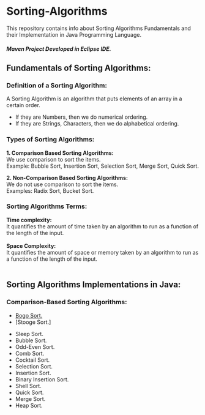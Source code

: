 # Sorting-Algorithms
This repository contains info about Sorting Algorithms Fundamentals and their Implementation in Java Programming Language.
<h5>Maven Project Developed in Eclipse IDE.</h5>

## Fundamentals of Sorting Algorithms:
### Definition of a Sorting Algorithm:
A Sorting Algorithm is an algorithm that puts elements of an array in a certain order.
<ul>
    <li>If they are Numbers, then we do numerical ordering.</li>
    <li>If they are Strings, Characters, then we do alphabetical ordering.</li>
</ul>

### Types of Sorting Algorithms:
<b> 1. Comparison Based Sorting Algorithms:</b><br/> 
We use comparison to sort the items.<br/>
Example: Bubble Sort, Insertion Sort, Selection Sort, Merge Sort, Quick Sort.<br/>
    
<b> 2. Non-Comparison Based Sorting Algorithms:</b><br/> 
We do not use comparison to sort the items.<br/>
Examples: Radix Sort, Bucket Sort.<br/>

### Sorting Algorithms Terms:
<b>Time complexity:</b><br/>
It quantifies the amount of time taken by an algorithm to run as a function of the length of the input.<br/><br/>
<b>Space Complexity:</b><br/>
It quantifies the amount of space or memory taken by an algorithm to run as a function of the length of the input.<br/><br/>



## Sorting Algorithms Implementations in Java:     
### Comparison-Based Sorting Algorithms:
- [Bogo Sort.](/src/main/java/comparisonBasedSortingAlgorithms/BogoSortingAlgorithm.java)<br/>
- [Stooge Sort.]

<ul>
	<li>Sleep Sort.</li>
	<li>Bubble Sort.</li>
	<li>Odd-Even Sort.</li>
	<li>Comb Sort.</li>
	<li>Cocktail Sort.</li>
	<li>Selection Sort.</li>
	<li>Insertion Sort.</li>
	<li>Binary Insertion Sort.</li>
	<li>Shell Sort.</li>
	<li>Quick Sort.</li>
	<li>Merge Sort.</li>
	<li>Heap Sort.</li>
</ul>        
